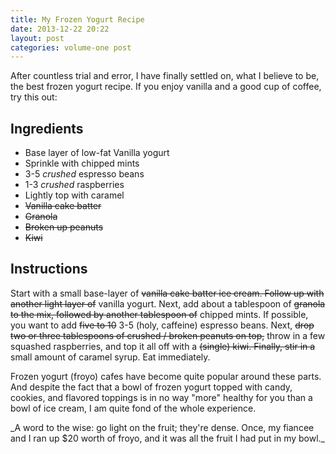 ```yaml
---
title: My Frozen Yogurt Recipe
date: 2013-12-22 20:22
layout: post
categories: volume-one post
---
```

After countless trial and error, I have finally settled on, what I believe to be, the best frozen yogurt recipe. If you enjoy vanilla and a good cup of coffee, try this out:

## Ingredients
- Base layer of low-fat Vanilla yogurt
- Sprinkle with chipped mints
- 3-5 _crushed_ espresso beans
- 1-3 _crushed_ raspberries
- Lightly top with caramel
- ~~Vanilla cake batter~~ 
- ~~Granola~~ 
- ~~Broken up peanuts~~
- ~~Kiwi~~

## Instructions

Start with a small base-layer of ~~vanilla cake batter ice cream. Follow up with another light layer of~~ vanilla yogurt. Next, add about a tablespoon of ~~granola to the mix, followed by another tablespoon of~~ chipped mints. If possible, you want to add ~~five to 10~~ 3-5 (holy, caffeine) espresso beans. Next, ~~drop two or three tablespoons of crushed / broken peanuts on top,~~ throw in a few squashed raspberries, and top it all off with a ~~(single) kiwi. Finally, stir in a~~ small amount of caramel syrup. Eat immediately.

Frozen yogurt (froyo) cafes have become quite popular around these parts. And despite the fact that a bowl of frozen yogurt topped with candy, cookies, and flavored toppings is in no way "more" healthy for you than a bowl of ice cream, I am quite fond of the whole experience.

<aside>_A word to the wise: go light on the fruit; they're dense. Once, my fiancee and I ran up $20 worth of froyo, and it was all the fruit I had put in my bowl._
</aside>




